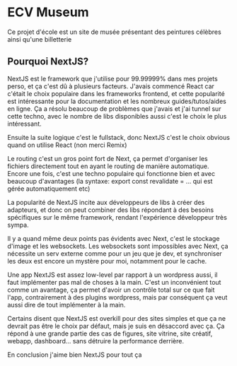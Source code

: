 # ECV Museum

Ce projet d'école est un site de musée présentant des peintures célèbres ainsi qu'une billetterie

## Pourquoi NextJS?

NextJS est le framework que j'utilise pour 99.99999% dans mes projets perso, et ça c'est dû à plusieurs facteurs. J'avais commencé React car c'était le choix populaire dans les frameworks frontend, et cette popularité est intéressante pour la documentation et les nombreux guides/tutos/aides en ligne. Ça a résolu beaucoup de problèmes que j'avais et j'ai tunnel sur cette techno, avec le nombre de libs disponibles aussi c'est le choix le plus intéressant.

Ensuite la suite logique c'est le fullstack, donc NextJS c'est le choix obvious quand on utilise React (non merci Remix)

Le routing c'est un gros point fort de Next, ça permet d'organiser les fichiers directement tout en ayant le routing de manière automatique. Encore une fois, c'est une techno populaire qui fonctionne bien et avec beaucoup d'avantages (la syntaxe: export const revalidate = ... qui est gérée automatiquement etc)

La popularité de NextJS incite aux développeurs de libs à créer des adapteurs, et donc on peut combiner des libs répondant à des besoins spécifiques sur le même framework, rendant l'expérience développeur très sympa.

Il y a quand même deux points pas évidents avec Next, c'est le stockage d'image et les websockets. Les websockets sont impossibles avec Next, ça nécessite un serv externe comme pour un jeu que je dev, et synchroniser les deux est encore un mystère pour moi, notamment pour le cache.

Une app NextJS est assez low-level par rapport à un wordpress aussi, il faut implémenter pas mal de choses à la main. C'est un inconvénient tout comme un avantage, ça permet d'avoir un contrôle total sur ce que fait l'app, contrairement à des plugins wordpress, mais par conséquent ça veut aussi dire de tout implémenter à la main.

Certains disent que NextJS est overkill pour des sites simples et que ça ne devrait pas être le choix par défaut, mais je suis en désaccord avec ça. Ça répond à une grande partie des cas de figures, site vitrine, site créatif, webapp, dashboard... sans détruire la performance derrière.

En conclusion j'aime bien NextJS pour tout ça
